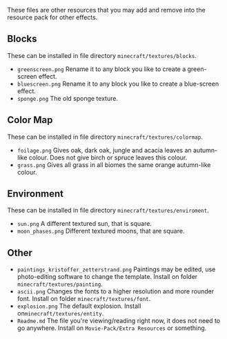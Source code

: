 These files are other resources that you may add and remove into the resource pack for other effects.

Blocks
--------
These can be installed in file directory `minecraft/textures/blocks`.

- `greenscreen.png`  Rename it to any block you like to create a green-screen effect.
- `bluescreen.png`  Rename it to any block you like to create a blue-screen effect.
- `sponge.png`  The old sponge texture.

Color Map
---------
These can be installed in file directory `minecraft/textures/colormap`.

- `foilage.png` Gives oak, dark oak, jungle and acacia leaves an autumn-like colour. Does not give birch or spruce leaves this colour.
- `grass.png` Gives all grass in all biomes the same orange autumn-like colour.

Environment
----------
These can be installed in file directory `minecraft/textures/enviroment`.

- `sun.png` A different textured sun, that is square.
- `moon_phases.png` Different textured moons, that are square.

Other
-----

- `paintings_kristoffer_zetterstrand.png` Paintings may be edited, use photo-editing software to change the template. Install on folder `minecraft/textures/painting`.
- `ascii.png` Changes the fonts to a higher resolution and more rounder font. Install on folder `minecraft/textures/font`.
- `explosion.png` The default explosion. Install on`minecraft/textures/entity`.
- `Readme.md` The file you're viewing/reading right now, it does not need to go anywhere. Install on `Movie-Pack/Extra Resources` or something.
